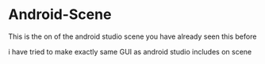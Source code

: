 # Android-Scene
This is the on of the android studio scene you have already seen this before


i have tried to make exactly same GUI as android studio includes on scene


